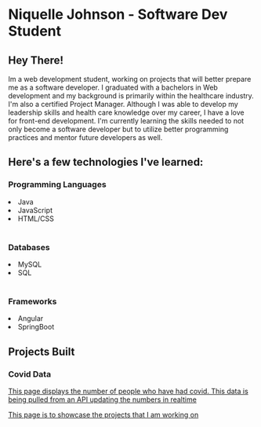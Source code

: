 # Niquelle Johnson - Software Dev Student

<h2>Hey There!</h2>
<p>Im a web development student, working on projects that will better prepare me as a software developer. I graduated with a bachelors in Web development and my background is primarily within the healthcare industry. I'm also a certified Project Manager.  Although I was able to develop my leadership skills and health care knowledge over my career,  I have a love for front-end development. I'm currently learning the skills needed to not only become a software developer but to utilize better programming practices and mentor future developers as well.
</p>
<H2>Here's a few technologies I've learned:</h2>
<H3>Programming Languages</h3>
<li>Java</li>
<li>JavaScript</li>
<li>HTML/CSS</li>
<br>
<h3>Databases</h3>
<li>MySQL</li>
<li>SQL</li>
<br>
<h3>Frameworks</h3>
<li>Angular</li>
<li>SpringBoot</li>

<H2>Projects Built</h2>
  <h3>Covid Data</h3>
  <a href="![image](https://user-images.githubusercontent.com/41593517/143103385-dfd2db00-a7f0-402d-982c-b2ee7b650db6.png)">
  <p>This page displays the number of people who have had covid. This data is being pulled from an API updating the numbers in realtime</p>
  
<p>This page is to showcase the projects that I am working on</p>
